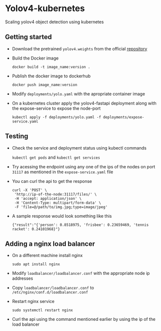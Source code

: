 # Yolov4-kubernetes
Scaling yolov4 object detection using kubernetes

## Getting started

- Download the pretrained `yolov4.weights` from the official [repository](https://github.com/AlexeyAB/darknet)

- Build the Docker image

  `docker build -t image_name:version .`

- Publish the docker image to dockerhub

  `docker push image_name:version`

- Modify `deployments/yolo.yaml` with the apropriate container image

- On a kubernetes cluster apply the yolov4-fastapi deployment along with the expose-service to expose the node-port
 
  `kubectl apply -f deployments/yolo.yaml -f deployments/expose-service.yaml`
  
## Testing
 
 - Check the service and deployment status using kubectl commands
 
    `kubectl get pods` and `kubectl get services`
  
 - Try acessing the endpoint using any one of the ips of the nodes on port `31117` as mentioned in the `expose-service.yaml` file
 
 - You can curl the api to get the response
 
   ```
   curl -X 'POST' \
    'http://ip-of-the-node:31117/files/' \
    -H 'accept: application/json' \
    -H 'Content-Type: multipart/form-data' \
    -F 'file=@/path/to/img.jpg;type=image/jpeg'
   ```
 
 - A sample response would look something like this
 
    `{"result":"{'person': 0.8518975, 'frisbee': 0.23659469, 'tennis racket': 0.24101968}"}`

## Adding a nginx load balancer

- On a different machine install nginx

    `sudo apt install nginx`

- Modify `loadbalancer/loadbalancer.conf` with the appropriate node ip addresses

- Copy `loadbalancer/loadbalancer.conf` to `/etc/nginx/conf.d/loadbalancer.conf`

- Restart nginx service 

    `sudo systemctl restart nginx`
    
- Curl the api using the command mentioned earlier by using the ip of the load balancer 
